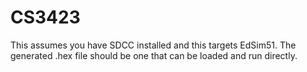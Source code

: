 # CS3423
This assumes you have SDCC installed and this targets EdSim51. The generated .hex file should be one that can be loaded and run directly.
